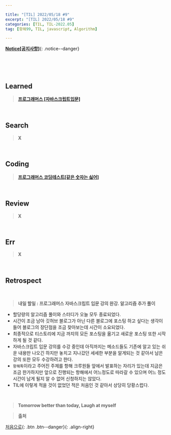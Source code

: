 ```yaml
---

title: "[TIL] 2022/05/18 #9" 
excerpt: "[TIL] 2022/05/18 #9" 
categories: [TIL, TIL-2022.05]
tag: [항해99, TIL, javascript, Algorithm] 

---
```


**[Notice[공지사항]](https://lilclown97.github.io/notice/Notice1/)**{: .notice--danger}

<br><br><br>

## Learned

> **[프로그래머스 [자바스크립트입문]](https://programmers.co.kr/learn/courses/3)**

<br>

## Search

> **X**

<br>

## Coding

> **[프로그래머스 코딩테스트[같은 숫자는 싫어]](https://github.com/lilclown97/hangheo99/tree/main/algorithm/31.%20%EA%B0%99%EC%9D%80%20%EC%88%AB%EC%9E%90%EB%8A%94%20%EC%8B%AB%EC%96%B4)**

<br>

## Review

> **X**

<br>

## Err

> **X**

<br>

## Retrospect

<br>

> **내일 할일 : 프로그래머스 자바스크립트 입문 강의 완강. 알고리즘 추가 풀이**
- 할당량의 알고리즘 풀이와 스터디가 오늘 모두 종료되었다.
- 시간이 조금 남아 깃허브 블로그가 아닌 다른 블로그에 포스팅 하고 싶다는 생각이 들어 블로그의 장단점을 조금 찾아보는데 시간이 소요되었다.
- 최종적으로 티스토리에 지금 까지의 모든 포스팅을 옮기고 새로운 포스팅 또한 시작하게 될 것 같다.
- 자바스크립트 입문 강의를 수강 중인데 아직까지는 메소드들도 기존에 알고 있는 쉬운 내용만 나오긴 하지만 놓치고 지나갔던 세세한 부분을 알게되는 것 같아서 남은 강의 또한 모두 수강하려고 한다.
- `항해톡`이라고 주어진 주제를 항해 크루원들 앞에서 발표하는 자리가 있는데 지금은 조금 한가하지만 앞으로 진행되는 항해에서 어느정도로 따라갈 수 있으며 어느 정도 시간이 남게 될지 알 수 없어 신청하지는 않았다.
- TIL에 이렇게 적을 것이 없었던 적은 처음인 것 같아서 상당히 당황스럽다.

<br>

> **Tomorrow better than today, Laugh at myself**

> **출처**<br>

[처음으로](#){: .btn .btn--danger}{: .align-right}